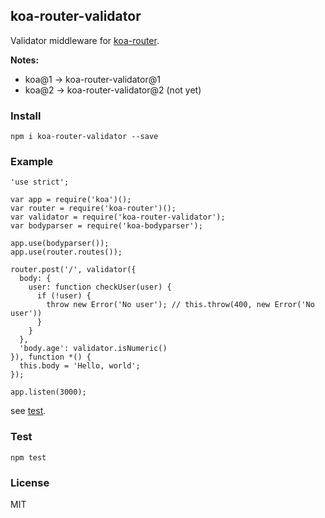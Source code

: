 ## koa-router-validator

Validator middleware for [koa-router](https://github.com/alexmingoia/koa-router).

**Notes:**

- koa@1 -> koa-router-validator@1
- koa@2 -> koa-router-validator@2 (not yet)

### Install

```
npm i koa-router-validator --save
```

### Example

```
'use strict';

var app = require('koa')();
var router = require('koa-router')();
var validator = require('koa-router-validator');
var bodyparser = require('koa-bodyparser');

app.use(bodyparser());
app.use(router.routes());

router.post('/', validator({
  body: {
    user: function checkUser(user) {
      if (!user) {
        throw new Error('No user'); // this.throw(400, new Error('No user'))
      }
    }
  },
  'body.age': validator.isNumeric()
}), function *() {
  this.body = 'Hello, world';
});

app.listen(3000);
```

see [test](./test.js).

### Test

```
npm test
```

### License

MIT